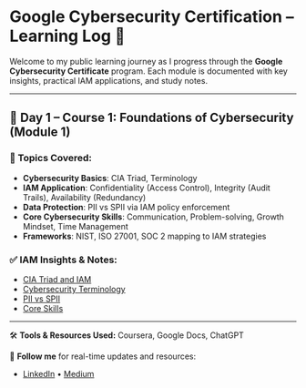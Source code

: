 # Google Cybersecurity Certification – Learning Log 🚀

Welcome to my public learning journey as I progress through the **Google Cybersecurity Certificate** program. Each module is documented with key insights, practical IAM applications, and study notes.

---

## 📅 Day 1 – Course 1: Foundations of Cybersecurity (Module 1)

### 📌 Topics Covered:
- **Cybersecurity Basics**: CIA Triad, Terminology
- **IAM Application**: Confidentiality (Access Control), Integrity (Audit Trails), Availability (Redundancy)
- **Data Protection**: PII vs SPII via IAM policy enforcement
- **Core Cybersecurity Skills**: Communication, Problem-solving, Growth Mindset, Time Management
- **Frameworks**: NIST, ISO 27001, SOC 2 mapping to IAM strategies

### ✅ IAM Insights & Notes:
- [CIA Triad and IAM](course-1-foundations-of-cybersecurity/module-1-introduction-to-cybersecurity/cia-triad-iam)
- [Cybersecurity Terminology](course-1-foundations-of-cybersecurity/module-1-introduction-to-cybersecurity/cybersecurity-terminology.md)
- [PII vs SPII](course-1-foundations-of-cybersecurity/module-1-introduction-to-cybersecurity/pii-vs-spii.md)
- [Core Skills](course-1-foundations-of-cybersecurity/module-1-introduction-to-cybersecurity/core-skills)

---

🛠️ **Tools & Resources Used:** Coursera, Google Docs, ChatGPT

🔗 **Follow me** for real-time updates and resources:
- [LinkedIn](https://www.linkedin.com/in/proteekbose/) • [Medium](https://proteekbose.medium.com/)
